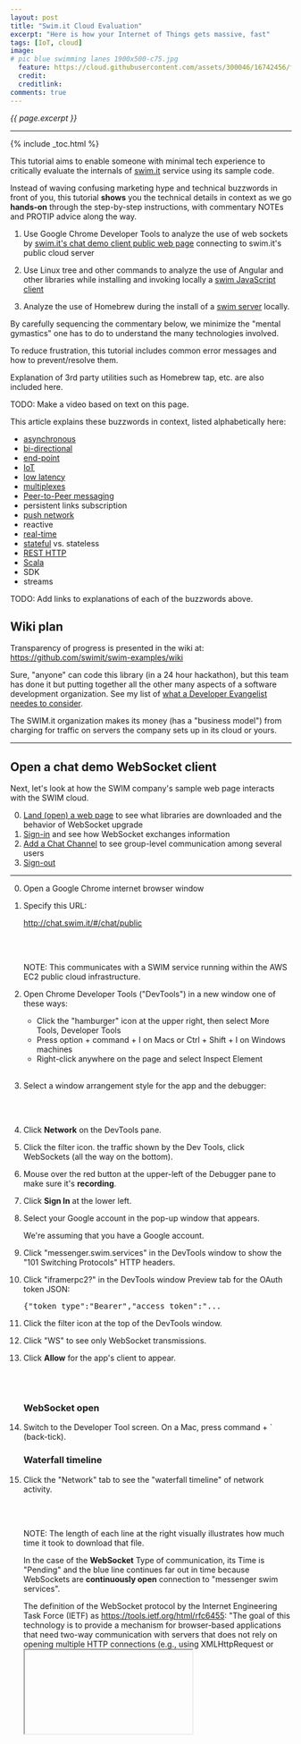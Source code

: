 ```yaml
---
layout: post
title: "Swim.it Cloud Evaluation"
excerpt: "Here is how your Internet of Things gets massive, fast"
tags: [IoT, cloud]
image:
# pic blue swimming lanes 1900x500-c75.jpg
  feature: https://cloud.githubusercontent.com/assets/300046/16742456/fc4ba34e-4764-11e6-86bc-3359ee370e41.jpg
  credit: 
  creditlink: 
comments: true
---
```

<i>{{ page.excerpt }}</i>
<hr />

{% include _toc.html %}

This tutorial aims to enable someone with minimal tech experience to critically evaluate the internals of
<a target="_blank" href="http://www.swim.it/">swim.it</a> 
service using its sample code.

Instead of waving confusing marketing hype and technical buzzwords in front of you,
this tutorial <strong>shows</strong> you the technical details in context 
as we go <strong>hands-on</strong> through the step-by-step instructions,
with commentary NOTEs and PROTIP advice along the way.

   1) Use Google Chrome Developer Tools to analyze the use of web sockets by
   <a href="#PublicChatDemo">swim.it's chat demo client public web page</a> 
   connecting to swim.it's public cloud server

   2) Use Linux tree and other commands to analyze the use of Angular and other libraries while installing and invoking locally a 
   <a href="#swimjs-install">swim JavaScript client</a>

   3) Analyze the use of Homebrew during the install of a <a href="#swim-server">swim server</a> locally.

By carefully sequencing the commentary below,
we minimize the "mental gymastics" one has to do to understand the many technologies involved.

To reduce frustration, this tutorial includes common error messages and how to prevent/resolve them.

Explanation of 3rd party utilities such as Homebrew tap, etc. are also included here.

TODO: Make a video based on text on this page.

This article explains these buzzwords in context, listed alphabetically here:

   * <a href="#Push">asynchronous</a>
   * <a href="#Push">bi-directional</a>
   * <a href="#EndPoint">end-point</a>
   * <a href="#Push">IoT</a>
   * <a href="#LowLatency">low latency</a>
   * <a href="#Multiplexing">multiplexes</a>
   * <a href="#Push">Peer-to-Peer messaging</a>
   * persistent links subscription
   * <a href="#Push">push network</a>
   * reactive
   * <a href="#Push">real-time</a>
   * <a href="#Stateful">stateful</a> vs. stateless
   * <a href="#REST">REST HTTP</a>
   * <a href="#Scala">Scala</a>
   * SDK
   * streams

   TODO: Add links to explanations of each of the buzzwords above.
   
## Wiki plan #

   Transparency of progress is presented in the wiki at:<br />
   <a target="_blank" href="https://github.com/swimit/swim-examples/wiki">
   https://github.com/swimit/swim-examples/wiki</a>

   Sure, "anyone" can code this library (in a 24 hour hackathon), 
   but this team has done it
   but putting together all the other many aspects of a software development organization.
   See my list of [what a Developer Evangelist needes to consider](/evangelist/).

   The SWIM.it organization makes its money (has a "business model") 
   from charging for traffic on servers the company sets up in its cloud or yours.

<hr />

<a name="PublicChatDemo"></a>

## Open a chat demo WebSocket client #

Next, let's look at how the SWIM company's sample web page
interacts with the SWIM cloud.

   0. <a href="#Land">Land (open) a web page</a> to see what libraries are downloaded and the behavior of 
   WebSocket upgrade
   0. <a href="#SignIn">Sign-in</a> and see how WebSocket exchanges information
   0. <a href="#AddChannel">Add a Chat Channel</a> to see group-level communication among several users
   0. <a href="#SignOut">Sign-out</a>

<hr />

<a name="Land"></a>

0. Open a Google Chrome internet browser window 
0. Specify this URL:

   <a target="_blank" href="http://chat.swim.it/#/chat/public">
   http://chat.swim.it/#/chat/public</a>

   <amp-img width="324" height="103" alt="swim chat client screen 324x103-c67.jpg"
   layout="responsive" 
   src="https://cloud.githubusercontent.com/assets/300046/16707566/7fbdf866-4590-11e6-800b-371d8d3cb18c.jpg">
   </amp-img><br /><br />

   NOTE: This communicates with a SWIM service running within the AWS EC2 public cloud infrastructure.

0. Open Chrome Developer Tools ("DevTools") in a new window one of these ways:

   * Click the "hamburger" icon at the upper right, then select More Tools, Developer Tools
   * Press option + command + I on Macs or Ctrl + Shift + I on Windows machines
   * Right-click anywhere on the page and select Inspect Element
   <br /><br />

0. Select a window arrangement style for the app and the debugger:

   <amp-img width="368" height="136" alt="chrome debugger dock side 20160709-368x136-c82"
   layout="responsive" 
   src="https://cloud.githubusercontent.com/assets/300046/16711802/bddae87a-462b-11e6-8483-d18565869121.png">
   </amp-img><br /><br />

0. Click <strong>Network</strong> on the DevTools pane.
0. Click the filter icon.
the traffic shown by the Dev Tools, click WebSockets (all the way on the bottom).

0. Mouse over the red button at the upper-left of the Debugger pane to make sure it's <strong>recording</strong>.

0. Click <strong>Sign In</strong> at the lower left.
0. Select your Google account in the pop-up window that appears.

   We're assuming that you have a Google account.

0. Click "messenger.swim.services" in the DevTools window to show the "101 Switching Protocols" HTTP headers.
0. Click "iframerpc2?" in the DevTools window Preview tab for the OAuth token JSON:

   <pre>
   {"token_type":"Bearer","access_token":"...
   </pre>

0. Click the filter icon at the top of the DevTools window.
0. Click "WS" to see only WebSocket transmissions.

0. Click <strong>Allow</strong> for the app's client to appear.

   <a name="WebClient"></a>

   <amp-img width="650" height="297" alt="swim chat client logged in 650x297-c62.jpg"
   layout="responsive" 
   src="https://cloud.githubusercontent.com/assets/300046/16707596/ac65cbcc-4591-11e6-9d93-529dbcbc4de3.jpg">
   </amp-img><br /><br />

   <a name="WebSocket"></a>

   ### WebSocket open #

0. Switch to the Developer Tool screen. On a Mac, press command + ` (back-tick).

   <a name="waterfallchart"></a>

   ### Waterfall timeline #    

0. Click the "Network" tab to see the "waterfall timeline" of network activity.

   <amp-img width="650" height="222" alt="swim chrome websocket 20160709-650x222-c59.jpg"
   layout="responsive" 
   src="https://cloud.githubusercontent.com/assets/300046/16712998/567f35f2-4656-11e6-9386-1897731ae4d1.jpg">
   </amp-img><br /><br />

   NOTE: The length of each line at the right visually illustrates how much time it took to download that file.

   In the case of the <strong>WebSocket</strong> Type of communication, 
   its Time is "Pending" and the blue line continues
   far out in time because WebSockets are <strong>continuously open</strong> connection
   to "messenger swim services".

   The definition of the WebSocket protocol by the Internet Engineering Task Force (IETF) as
   <a target="_blank" href="https://tools.ietf.org/html/rfc6455">
   https://tools.ietf.org/html/rfc6455</a>:
   "The goal of
   this technology is to provide a mechanism for browser-based
   applications that need two-way communication with servers that does
   not rely on opening multiple HTTP connections (e.g., using
   XMLHttpRequest or <iframe>s and long polling)."


   <a name="Push"></a>

   ### Push real-time #

   When communication lanes are continuosly open, the server can <strong>push</strong>
   information to the client rather than waiting for clients to initiate communication.

   This communication is called <strong>"asynchronous"</strong> because the client does not wait
   for a request to be returned before sending another request
   (called "synchronous" behavior).

   Not waiting means server and client are communicating as "peers" (like sibilings).
   This is why such communication is called "peer-to-peer messaging".

   This <strong>bi-directional initiation</strong> of communications 
   of low-latency is crucial for
   <strong>real-time</strong> flow of information needed for IoT (Internet of Things).



   <a name="LowLatency"></a>

   ### Low latency #

   In the <a href="#waterfallchart">waterfall timeline</a>,
   notice the "135 ms" (millseconds) latency time to obtain the
   "chat.swim.it" document. That's about a tenth of a second.

   Theis latency is about as good as it gets.
   <a target="_blank" href="http://www.space.com/15830-light-speed.html">
   133 milliseconds</a> is the time it takes for <strong>light</strong> to travel around the earth, in a vacuum.


   <a name="httpheaders"></a>

   One reason for this low latency is that the WebSocket protocol is more compact in its communication.
   Each communication sent consists of a header and a body.
   The WebSocket protocol uses a smaller number of bytes than the protocol used by most websites in 2016.

   See <a target="_blank" href="https://en.wikipedia.org/wiki/WebSocket">
   https://en.wikipedia.org/wiki/WebSocket</a>

   As can be expected, the larger the file, the more time it takes to download.
   Here is the general trend, which can vary depending on internet weather between client and server
   at each paticular point in time:
   <amp-img width="566" height="369" alt="swim client downloads size seconds 20160710-566x369-c67.jpg"
   layout="responsive" 
   src="https://cloud.githubusercontent.com/assets/300046/16713780/15994550-466f-11e6-89b5-3d30f5e2d07c.jpg">
   </amp-img><br /><br />

   The individual files downloaded are discussed in a <a href="#ClientLibs">forthcoming section</a>.


   <a name="Status340"></a>

   ### Status 304 Not Modified #

   Incidentally, in the <a href="#waterfallchart">waterfall timeline</a>, 
   the "304" under the "Status" column means,
   according to <a target="_blank" href="https://developer.mozilla.org/en-US/docs/Web/HTTP/Status">
   those who make browsers</a> and <a target="_blank" href="https://httpstatuses.com/304">blog</a>,
   means "Not modified", or the server's way of saying that 
   the client can continue to use same cached version of the resource requested again.


   <a name="Scalability"></a>
   <a name="Stateful"></a>

   ### Scalability from statefulness #

   HTTP was designed to establish a connection <strong>each time</strong> it wants to send a message to the server.
   This enables what is called a "stateless" design that allows a particular client to go to any specific server
   rather than being "pinned" to a particular server.

   By contrast, a constant connection is called "stateful" because the state or status of communication is maintained.
   Websockets maintain a constantly open connection, so it has a "stateful" design.

   The advantage of a stateful design for communication is that it doesn't have the same <strong>overhead</strong>
   as stateful designs.

   In <a target="_blank" href="http://www.tutorialspoint.com/websockets/websockets_api.htm">
   this</a> comparative bar chart of 
   the total amount of time spent communicating:

   <amp-img width="600" height="292" alt="websocket vs rest http stats 600x292-c71.jpg"
   layout="responsive" 
   src="https://cloud.githubusercontent.com/assets/300046/16714340/dabd1066-467c-11e6-8e9d-e13c72b7c3a1.jpg">
   </amp-img>

   As the total number of messages between the same client and server increases 
   (such as with many IoT devices),
   the overhead in use of HTTP REST adds up a lot versus WebSocket communication time with less overhead.

   Additional scalability is provided by 
   execution of Swim services being distributed across several <strong>clusters</strong> of several servers each.


   <a name="Multiplexing"></a>

   ### Multiplexing #

   One of the limiations with HTTP v1 protocol is that there is a limitation on how many connections a server can support.
   
   The WebSocket procotol makes use of <strong>multiplexing</strong> techniques
   that uses a single connection to retrieve multiple files simultaneously.



   <a name="ClientLibs"></a>

   ### Chat client libraries #

   If you are curious about how the sample client works:

0. Alt-click on the demo chat client webpage to <strong>View Page Source</strong>.

   <amp-img width="650" height="71" alt="swim client code 20160710-650x71-c64.jpg"
   layout="responsive" 
   src="https://cloud.githubusercontent.com/assets/300046/16713851/ca6b7de4-4670-11e6-9129-e0453890b0d8.jpg">
   </amp-img>

   The source downloaded is (rightly) minified of 
   white space and line breaks for smaller and thus quicker usage,
   using an on-line tool such as <a target="_blank" href="http://dean.edwards.name/packer/">
   Packer</a>.

   Tools to un-pack include:

   * <a target="_blank" href="http://mrcoles.com/blog/css-unminify/">
   The Mr. Coles webpage</a> un-minifies CSS (also as npm install cssunminifier)

   * <a target="_blank" href="http://jsbeautifier.org/">
   jsbeautifier.org</a> un-minifies JavaScript. PROTIP: Minification may change internal variable names to a single letter and remove code comments.
   Developers use it with the specific formatting options they individually prefer:
   <amp-img width="595" height="224" alt="scr jsbeautifier org options 20160711-595x224-c54.jpg"
   layout="responsive" 
   src="https://cloud.githubusercontent.com/assets/300046/16731078/7f84de2e-4733-11e6-822e-cf54b37bfe69.jpg">
   </amp-img><br /><br />

   <img align="right" width="217" height="482" alt="swim chat chrome menu 20160710-217x482-c64.jpg"
   src="https://cloud.githubusercontent.com/assets/300046/16717509/1a8f369a-46d4-11e6-9a45-a5a4ec0c4e0c.jpg">
   Minification in external libraries makes it difficult to add break points in the Developer Tools.

   * <a target="_blank" href="http://chat.swim.it/scripts/modernizr.js">modernizr.js</a> (by Paul Irish)

   * <a target="_blank" href="http://chat.swim.it/scripts/jquery/jquery.min.js">jquery.min.js</a> v2.2.1 from http://jquery.com/ - https://cdnjs.com/libraries/jquery/ or https://developers.google.com/speed/libraries/

   * <a target="_blank" href="https://apis.google.com/js/platform.js">https://apis.google.com/js/platform.js</a> for Google Sign-in - see https://developers.google.com/identity/sign-in/web/sign-in


   Libraries unique (custom) to the app:

   * <a target="_blank" href="http://chat.swim.it/styles/app.min.css">styles/app.min.css</a> 
   based on <a target="_blank" href="https://github.com/necolas/normalize.css">
   github.com/necolas/normalize.css</a> 
   for a "modern alternative to CSS resets" that
   1) correct the line height in all browsers and 2) prevent adjustments of font size after orientation changes in IE and iOS.

   * <a target="_blank" href="http://chat.swim.it/scripts/app.min.js">scripts/app.min.js</a>
   <a name="Angular"></a>


   ### Angular 1 download #

   JavaScript in Angular v1 (from <a target="_blank" href="http://angularjs.org">http://angularjs.org</a>)
   generate and display HTML from this CSS tag:

   <pre>
   &LT;div ui-view="main" class="main-view">
   </pre>

   The libraries specified for download:

   * <a target="_blank" href="http://chat.swim.it/scripts/angular/angular.min.js">scripts/angular/angular.min.js</a>  v1.4.9
   * <a target="_blank" href="http://chat.swim.it/scripts/angular/angular-animate.min.js">scripts/angular/angular-animate.min.js</a> v1.4.9 
   * <a target="_blank" href="http://chat.swim.it/scripts/angular/angular-ui-router.min.js">scripts/angular/angular-ui-router.min.js</a> v0.2.18
 
   * <a target="_blank" href="http://chat.swim.it/scripts/foundation/foundation-apps.min.js">foundation-apps.min.js</a> - Angular-powered framework from <a target="_blank" href="https://github.com/zurb/foundation-apps">https://github.com/zurb/foundation-apps</a>
   (CDN versions at https://cdnjs.com/libraries/foundation)
   <br /><br />

   The SWIM team defined a library of <strong>Angular directives</strong>

   <a target="_blank" href="https://github.com/swimit/swim-angular-js">
   https://github.com/swimit/swim-angular-js</a>

   The directives swimMap, swimList, etc. are implemented in
   <a target="_blank" href="https://github.com/swimit/swimjs/blob/master/examples/chat-presence/">
   https://github.com/swimit/swimjs/blob/master/examples/chat-presence/</a>


<a name="SignIn"></a>

## Sign-in using Google's Platform #

TODO: Examine the text of traffic between client and server.

   We saw in the sample <a href="#waterfallchart">waterfall timeline</a>, 
   the "platform.js" is downloaded from Google's servers to provide logic to Sign-in 
   by having the site visitor click through Google's dialog to obtain the name and email address
   instead of requesting the visitor to type it in.

0. Click the "Source" tab and click the arrows at the left to expand the code:

   <amp-img width="650" height="155" alt="swim client code in chrome 20160709-650x155-c69.jpg"
   layout="responsive" 
   src="https://cloud.githubusercontent.com/assets/300046/16712999/56879486-4656-11e6-82f6-fa2fc1e16667.jpg">
   </amp-img><br /><br />



<a name="AddChannel"></a>

## Add Channel #

0. Click the "+" at the upper-left next to "EDIT" for this pop-up window:

   <amp-img width="588" height="131" alt="swim chat new channel 588x131-c65.jpg"
   layout="responsive" 
   src="https://cloud.githubusercontent.com/assets/300046/16711771/312101cc-462a-11e6-987a-f8dc0ea66bd2.jpg">
   </amp-img><br /><br />

0. Type in a new chat channel name and click "Create Channel".

0. Click on a topic <strong>channel</strong> at the left, such as "Public".

0. Type a message such as "hello".

   Because this app is intended for use as a demo for developers,
   it has a UI feature that is usually not in production apps.

   NEXT: We'll be examining each of the client code fragments exposed by the sample app
   as we build our own client app running locally.


### Coding the web client demo #

   <amp-img width="650" height="297" alt="swim chat client logged in 650x297-c62.jpg"
   layout="responsive" 
   src="https://cloud.githubusercontent.com/assets/300046/16707596/ac65cbcc-4591-11e6-9d93-529dbcbc4de3.jpg">
   </amp-img><br /><br />

0. Click on each of the "{}" to expose client code for the major functions performed by almost all clients:

   * The lower-left {} (next to the exit icon)  exposes code for<br />
   <a href="#Authenticating">Authenticating users</a>.
   * The upper-left {} (next to the EDIT icon)  exposes code for<br />
   <a href="#Synchronizing">Synchronizing chat channels</a>.
   * The lower-right {} (above the Send button) exposes code for<br />
   <a href="#Streaming">Streaming chat messages</a>.
   * The upper-right {} exposes code for<br />
   <a href="#Tracking">Tracking user presence</a>.
   * The {} to the left of the Message entry box exposes code for<br />
   <a href="#Posting">Posting a chat message</a>
   <br /><br />

   We next examine each below:


<a name="Authenticating"></a>

### Authenticating users #

   <pre>
gapi.auth2.currentUser.listen(function (googleUser) {
  if (googleUser.isSignedIn()) {
    var idToken = googleUser.getAuthResponse().id_token;
    swim.authorize('', {googleIdToken: idToken});
  }
});
   </pre>

   "swim.authorize" stores the {googleIdToken: idToken}.

   Notice the "gapi" is for Google API, which returns the "googleUser" object from the JavaScript closure function.

   Single-sign-on (SSO) such as GitHub, Facebook, Twitter, etc. are coming soon.


<a name="Synchronizing"></a>

### Synchronizing channels #

   <pre>
Client:
&nbsp;
var channels = swim.downlink()
  .node('')
  .lane('group/chats')
  .primaryKey(function (channel) { return channel.chatUri; })
  .onEvent(function (message) {
    // redraw UI with elements of channels.state array
  })
  .sortBy('name') // sort alphabetically by channel name
  .keepAlive(true) // reconnect after network failure
  .syncMap(); // keep state synchronized
&nbsp;
Server:
&nbsp;
var groupChats = new service.MapLane().register('group/chats'); // map from chat URIs to channel info
var chatInfo = new service.JoinLane().register('chat/info'); // aggregate chat/info streams
chatInfo.onJoinEvent = function (message, downlink) {
  // called when channel info updates
  var groupChat = groupChats.get(downlink.nodeUri) || {};
  recon.set(groupChat, 'userCount', message.body.userCount); // update present user count
  groupChats.set(downlink.nodeUri, groupChat);
};
chatInfo.onJoinLinked = function (response, downlink) {
  // called when channel added to group
};
chatInfo.onJoinClose = function (downlink) {
  // called when channel removed from group
  groupChats.delete(downlink.nodeUri);
};
   </pre>

From https://github.com/swimit/swimjs:
 A downlink is a <strong>subscription</strong> to the events published by a lane. 
 Whenever the list changes on the server, the downlink updates the client. 
 In Swim terminology, a node is the URI of a particular Swim service instance.

<a name="Streaming"></a>

### Streaming messages #


   <pre>
Client:
&nbsp;
var chat = swim.downlink()
  <a href="#WebSockets">.node('ws://messenger.swim.services/chat/public')</a>
  <a href="#ServiceChat">.lane('chat/room')</a>
  .onEvent(function (message) {
    // redraw UI with elements of chat.state array
  })
  .keepAlive(true) // reconnect after network failure
  .syncList(); // keep state synchronized
&nbsp;
Server:
&nbsp;
var chatRoom = new service.ListLane().register('chat/room');
   </pre>


   The `swim.downlink()` coding is called "down" because
   the list of channels is obtained from the server by the code.
   Downlinks are also called "outbound" from the server.

   Communication is kept alive also by the `.keepAlive(true)` coding
   to reconnect after network failure and
   `.syncList()` coding to keep state (status) synchronized.


<a name="Tracking"></a>

### Tracking user presence #

   <pre>
Client:
&nbsp;
var users = swim.downlink()
  .node('')
  .lane('chat/users')
  .primaryKey(function (user) { return user.email; })
  .onEvent(function (message) {
    // redraw UI with elements of users.state array
  })
  .keepAlive(true) // reconnect after network failure
  .syncMap(); // keep state synchronized
&nbsp;
Server:
&nbsp;
var chatUsers = new service.MapLane().register('chat/users');
var chatRoom = new service.ListLane().register('chat/room');
chatRoom.onEnter = function (user) {
  chatUsers.set(user.email, {email: user.email, name: user.name});
};
chatRoom.onLeave = function (user) {
  chatUsers.delete(user.email);
};
   </pre>

   The `new` keyword in coding `new service.ListLane().register('chat/room');`
   registers a new chat/room to the list of lanes within the chatRoom object
   maintained by the server.

   The `new` keyword in coding `new service.MapLane().register('chat/users');`
   registers a new user to the map of lane users  within the chatUsers object
   maintained by the server.

   The email of the user (obtained from Google)
   is the key to information about each user on the server.



<a name="Posting"></a>

### Posting a chat message #

   <pre>
Client:
&nbsp;
var message = {
  body: 'Hello, world!'
}
swim.command('', 'chat/room', message);
&nbsp;
Server:
&nbsp;
var chatRoom = new service.ListLane().register('chat/room');
   </pre>

   The "Hello, world!" text in the sample coding
   is replaced by whatever is typed in the Message field.



<a name="SignOut"></a>

## Sign-out #

0. To sign-out, click the icon on the lower-left with an arrow over a door.

   <img width="50" height="50" src="http://chat.swim.it/images/sign-out.svg" />

   This should cause the connection to close.

   QUESTION: Automatic sign-out should occur upon time-out as well?
   How long would the server keep a connection open without hearing from a client?

<hr />

<a name="swimjs-install"></a>

## Local swimjs sample #

To understand how your own client might work with the SWIM server,
let's start by 
taking a "deep dive" tracing the operation of a sample client program
provided by SWIM developers.
The sample chat program has functionality common to most other programs.

We install and run first the local client, then the server.

<a name="SwimjsSampleClient"></a>

### Local swimjs sample client #

0. In a command-line Terminal, create a folder path into which the sample software will be loaded, such as:

   ~/gits/swim

0. Install:

   <tt><strong>
   git clone https://github.com/swimit/swimjs.git<br />
   cd swimjs<br />
   tree
   </strong></tt>

   The folder contains this tree:

   <pre>
|-- <a target="_blank" href="https://github.com/swimit/swimjs/blob/master/API.md">API.md</a>
|-- <a target="_blank" href="https://github.com/swimit/swimjs/blob/master/README.md">README.md</a>
|-- examples
|   |-- chat
|   |   |-- <a target="_blank" href="https://github.com/swimit/swimjs/blob/master/examples/chat/chat.html">chat.html</a>
|   |   |-- <a target="_blank" href="https://github.com/swimit/swimjs/blob/master/examples/chat/chat.js">chat.js</a>
|   |   `-- <a target="_blank" href="https://github.com/swimit/swimjs/blob/master/examples/chat/swim.recon">swim.recon</a>
|   |-- chat-presence
|   |   |-- <a target="_blank" href="https://github.com/swimit/swimjs/blob/master/examples/chat-presence/chat.html">chat.html</a>
|   |   |-- <a target="_blank" href="https://github.com/swimit/swimjs/blob/master/examples/chat-presence/chat.js">chat.js</a>
|   |   `-- <a target="_blank" href="https://github.com/swimit/swimjs/blob/master/examples/chat-presence/swim.recon">swim.recon</a>
|   `-- todo
|       |-- <a target="_blank" href="https://github.com/swimit/swimjs/blob/master/examples/todo/swim.recon">swim.recon</a>
|       |-- <a target="_blank" href="https://github.com/swimit/swimjs/blob/master/examples/todo/todo.html">todo.html</a>
|       `-- <a target="_blank" href="https://github.com/swimit/swimjs/blob/master/examples/todo/todo.js">todo.js</a>
`-- images
    |-- chat-presence.png
    `-- todo.png
5 directories, 13 files
   </pre>

   You can click on the html and swim.recon files listed above 
   because links have been added so you can click on them to see them formatted page on GitHub.com.

   But we can look at the source in the debugger as well, described next.

   An explanation of the <a href="#recon-js">swim.recon files are explained later as well</a>.

   We want to next use the Chrome browser for its Developer Tools.

0. At the swimjs folder within a Terminal, open one of the sample html file in the default internet browser window:

   <tt><strong>
   cd ~/gits/swim/swimjs/examples/todo<br />
   open ./todo.html
   </strong></tt>

0. Construct the URL path based on:

   <pre>
   file:///Users/%username%/gits/swim/swimjs/examples/todo/todo.html
   </pre>

   The %username% should be substituted with your user name to the operating system.

0. Copy the URL path into your Clipboard from the path that appears in the browser address field.

0. To see multiple agents seeing changes in the todo app, 
   open a Chrome internet browser. Install it if you haven't already.

0. Paste that path from Clipboard.

0. Open Chrome Developer Tools ("DevTools") in a new window one of these ways:

   * Click the "hamburger" icon at the upper right, then select More Tools, Developer Tools
   * Press option + command + I on Macs or Ctrl + Shift + I on Windows machines
   * Right-click anywhere on the page and select Inspect Element
   <br /><br />

0. Press command+P and select "todo.html" to load the file.

   If you get this message in the Console pane at the bottom of the Developer Tools window:

   <pre>
   WebSocket connection to '<strong>ws://localhost:5619</strong>/' failed: Error in connection establishment: net::ERR_CONNECTION_REFUSED
   </pre>

   This is because we haven't yet setup a local SWIM server (at port 5619).

   QUESTION: How about having the sample chat client point to a server in the cloud?

   Before we <a href="#LocalSwimServer">build the local server below</a>, 
   let's look at libraries loaded client side.

0. Type in something in the To-Do box and press <strong>Add</strong>.

0. Press command+tab to switch to the other browser to see it appear.


<a name="swim-server"></a>

## Build Swim server locally #

   NEXT: To get a even better understanding of the swim system, 
   let's construct it on a local machine.

0. A pre-requisite is to install Node.js and NPM, the Node.js Package Manager.

0. Install the Swim client using NPM,
   as described in the README.md at <a target="_blank" href="https://github.com/swimit/swim-client-js/blob/master/README.md">
   https://github.com/swimit/swim-client-js</a>:

   <tt><strong>
   npm install --save swim-client-js
   </strong></tt>

   The response:

   <pre>
> websocket@1.0.23 install /usr/local/bin/node_modules/websocket
> (node-gyp rebuild 2> builderror.log) || (exit 0)
&nbsp;
  CXX(target) Release/obj.target/bufferutil/src/bufferutil.o
  SOLINK_MODULE(target) Release/bufferutil.node
  CXX(target) Release/obj.target/validation/src/validation.o
  SOLINK_MODULE(target) Release/validation.node
npm WARN saveError ENOENT: no such file or directory, open '/usr/local/bin/package.json'
/usr/local/bin
└─┬ swim-client-js@0.4.6 
  ├── <a href="#recon-js">recon-js@0.3.9</a>
  ├── <a href="#swim-proto-js">swim-proto-js@0.4.2</a>
  └─┬ <a href="#websockets">websocket@1.0.23</a>
    ├─┬ debug@2.2.0 
    │ └── ms@0.7.1 
    ├── nan@2.3.5 
    ├─┬ typedarray-to-buffer@3.1.2 
    │ └── is-typedarray@1.0.0 
    └── yaeti@0.0.4 
&nbsp;
npm WARN enoent ENOENT: no such file or directory, open '/usr/local/bin/package.json'
npm WARN bin No description
npm WARN bin No repository field.
npm WARN bin No README data
npm WARN bin No license field. 
   </pre>

   There are three
     ├── <a href="#recon-js">recon-js@0.3.9</a>
  ├── <a href="#swim-proto-js">swim-proto-js@0.4.2</a>
  └─┬ <a href="#WebSocket">websocket@1.0.23</a>


0. To see the contents of WebSocket library installed:

   <tt><strong>
   tree /usr/local/bin/node_modules/websocket
   </strong></tt>

   <pre>
|-- CHANGELOG.md
|-- LICENSE
|-- Makefile
|-- README.md
|-- binding.gyp
|-- build
|   |-- Makefile
|   |-- Release
|   |   |-- bufferutil.node
|   |   |-- obj.target
|   |   |   |-- bufferutil
|   |   |   |   `-- src
|   |   |   |       `-- bufferutil.o
|   |   |   `-- validation
|   |   |       `-- src
|   |   |           `-- validation.o
|   |   `-- validation.node
|   |-- binding.Makefile
|   |-- bufferutil.target.mk
|   |-- config.gypi
|   |-- gyp-mac-tool
|   `-- validation.target.mk
|-- builderror.log
|-- docs
|   |-- <a target="_blank" href="https://github.com/theturtle32/WebSocket-Node/blob/master/docs/W3CWebSocket.md">W3CWebSocket.md</a>
|   |-- <a target="_blank" href="https://github.com/theturtle32/WebSocket-Node/blob/master/docs/W3CWebSocket.md">WebSocketClient.md</a>
|   |-- <a target="_blank" href="https://github.com/theturtle32/WebSocket-Node/blob/master/docs/WebSocketConnection.md">WebSocketConnection.md</a>
|   |-- <a target="_blank" href="https://github.com/theturtle32/WebSocket-Node/blob/master/docs/WebSocketFrame.md">WebSocketFrame.md</a>
|   |-- <a target="_blank" href="https://github.com/theturtle32/WebSocket-Node/blob/master/docs/WebSocketRequest.md">WebSocketRequest.md</a>
|   |-- <a target="_blank" href="https://github.com/theturtle32/WebSocket-Node/blob/master/docs/WebSocketServer.md">WebSocketServer.md</a>
|   `-- <a target="_blank" href="https://github.com/theturtle32/WebSocket-Node/blob/master/docs/index.md">index.md</a>
|-- gulpfile.js
|-- index.js
|-- lib
|   |-- BufferUtil.fallback.js
|   |-- BufferUtil.js
|   |-- Deprecation.js
|   |-- Validation.fallback.js
|   |-- Validation.js
|   |-- W3CWebSocket.js
|   |-- WebSocketClient.js
|   |-- WebSocketConnection.js
|   |-- WebSocketFrame.js
|   |-- WebSocketRequest.js
|   |-- WebSocketRouter.js
|   |-- WebSocketRouterRequest.js
|   |-- WebSocketServer.js
|   |-- browser.js
|   |-- utils.js
|   |-- version.js
|   `-- websocket.js
|-- package.json
|-- src
|   |-- bufferutil.cc
|   `-- validation.cc
`-- vendor
    `-- FastBufferList.js
11 directories, 46 files
   </pre>

   You can click on .md (Markdown text) files for formatted GitHub pages because links have been added to its origin at<br />
   <a target="_blank" href="https://github.com/theturtle32/WebSocket-Node/">
   https://github.com/theturtle32/WebSocket-Node</a>

0. On a Mac OSX (MacOS),
   a pre-requisite is to [install Homebrew](/macos-homebrew/)
   explained by <a target="_blank" href="http://computers.tutsplus.com/tutorials/homebrew-demystified-os-xs-ultimate-package-manager--mac-44884">
   this tutorial</a>.

   Typically, Homebrew users issue a command on its own such as `brew install swimjs`.
   Homebrew would look into its GitHub.com repo for 
   a Ruby-language (.rb) file which specifies the "formula" on how to download and install "swimjs".
   This is because the SWIM organization has not populated Homebrew's GitHub repo with "swimjs.rb".

   If it had, "swimjs" would also be found in 
   http://brewformulas.org/ and
   http://braumeister.org/

   Nevertheless, Homebrew provides a <a target="_blank" href="http://formalfriday.club/2015/01/05/creating-your-own-homebrew-tap-and-formula.html">
   mechanism for <strong>custom taps</strong></a> which enables the .rb formula file to be housed in 
   a custom GitHub.com repository rather than in the Homebrew GitHub repository.

   An example of this is<br />
   <a target="_blank" href="https://github.com/Homebrew/homebrew-games">
   https://github.com/Homebrew/homebrew-games</a><br />
   which contains several formulae.

   The SWIM organization is using that custom tap mechanism,
   as described in <a target="_blank" href="https://github.com/swimit/swimjs">
   https://github.com/swimit/swimjs</a>.

0. Run the command (from any pwd) to position the GitHub repo holding the formula:

   <tt><strong>
   brew tap <a target="_blank" href="https://github.com/swimit/swim/tree/master/repo">swimit/swim</a>
   </strong></tt>

   PROTIP: The brew tap command above goes to the user or organization called "swimit" on GitHub.com.
   The name to the right of the / slash character ("swim") is the suffix to the
   Git repository name combining "homebrew-" plus "swim" from the command, 
   yielding the URL:

   <a target="_blank" href="https://github.com/swimit/homebrew-swim/">
   https://github.com/swimit/homebrew-swim</a>.

0. Click on the link above to see in the GitHub webpage that 
   there is a single brew formula file, 
   <a target="_blank" href="https://github.com/swimit/homebrew-swim/blob/master/swimjs.rb">
   swimjs.rb</a> repeated below:

   <pre>
   class Swimjs < Formula
     desc "Swim JavaScript Runtime"
     homepage "http://www.swim.it"
     url "https://raw.githubusercontent.com/swimit/swim/master/repo/swimjs-0.1.0-alpha3.tar.gz"
     version "0.1.0-alpha3"
     sha256 "d77880795f3ab904add10de351cefe6b45fc225a5754ef29c6ce75b7892105e0"
   &nbsp;
     depends_on :java => "1.8+"
   &nbsp;
     def install
       rm_f Dir["bin/*.bat"]
       libexec.install "bin", "lib"
       bin.install_symlink Dir["#{libexec}/bin/*"]
     end
   end
   }
   </pre>

   Note about the specification above:

   * The sha256 value was pre-calculated from where the file is stored before upload.
   The "hash" is based on every byte in the file.  
   The same calculation is repeated on the file after download. 
   If the output is the same, no transmission errors occurred.

   * <strong>Java 1.8+</strong> is a dependency because when the tar.gz file is expanded,
   all files in the lib folder are <strong>.jar</strong> (java archive) files.

   * The url to file <strong>swimjs-0.1.0-alpha3.tar.gz</strong> in the formula
   is among a list of files shown on a formatted web page at<br />
   <a target="_blank" href="https://github.com/swimit/swim/tree/master/repo">
   https://github.com/swimit/swim/tree/master/repo</a>

0. Click on the URL above to see the list of files available.

0. Press command+tab to select the Terminal shell window.

0. Obtain the "swimjs" formula from within the custom "swimit" tap repo:

   <tt><strong>
   brew install swimjs
   </strong></tt>

   The response contains the location of files installed:

   <pre>
   ==> Installing swimjs from swimit/swim
   ==> Downloading https://raw.githubusercontent.com/swimit/swim/master/repo/swimjs-0.1.0-alpha3.tar.gz
   Already downloaded: /Users/mac/Library/Caches/Homebrew/swimjs-0.1.0-alpha3.tar.gz
   🍺  /usr/local/Cellar/swimjs/0.1.0-alpha3: 38 files, 17M, built in 0 seconds
   </pre>

0. View the "swimjs" formula among others in "/usr/local/Cellar/":

   <tt><strong>
   brew list
   </strong></tt>

   <a name="JarFiles"></a>

   ### .jar files #

0. Construct the path by specifying the version "0.1.0-alpha3" as a folder, then get a tree listing of the folder:

   <tt><strong>
   tree /usr/local/Cellar/swimjs/0.1.0-alpha3
   </strong></tt>

   The response (if you have tree installed):

   <pre>
|-- INSTALL_RECEIPT.json
|-- bin
|   `-- swimjs -> ../libexec/bin/swimjs
`-- libexec
    |-- bin
    |   `-- swimjs
    `-- lib
        |-- com.fasterxml.jackson.core.jackson-core-2.1.3.jar
        |-- com.google.api-client.google-api-client-1.19.1.jar
        |-- com.google.code.findbugs.jsr305-1.3.9.jar
        |-- com.google.guava.guava-jdk5-13.0.jar
        |-- com.google.http-client.google-http-client-1.19.0.jar
        |-- com.google.http-client.google-http-client-jackson2-1.19.0.jar
        |-- com.google.oauth-client.google-oauth-client-1.19.0.jar
        |-- com.h2database.h2-mvstore-1.4.191.jar
        |-- commons-codec.commons-codec-1.3.jar
        |-- commons-logging.commons-logging-1.1.1.jar
        |-- it.reify.basis-core_2.11-0.2.1.jar
        |-- it.reify.basis-data_2.11-0.2.1.jar
        |-- it.reify.basis-net_2.11-0.2.1.jar
        |-- it.reify.basis-util_2.11-0.2.1.jar
        |-- it.swim.dive-http-scala_2.11-0.1.0-SNAPSHOT.jar
        |-- it.swim.dive-httpsocket-scala_2.11-0.1.0-SNAPSHOT.jar
        |-- it.swim.dive-io-scala_2.11-0.1.0-SNAPSHOT.jar
        |-- it.swim.dive-task-scala_2.11-0.1.0-SNAPSHOT.jar
        |-- it.swim.dive-websocket-scala_2.11-0.1.0-SNAPSHOT.jar
        |-- it.swim.recon-scala_2.11-0.2.0.jar
        |-- it.swim.swim-auth-google-scala_2.11-0.3.2-SNAPSHOT.jar
        |-- it.swim.swim-core-scala_2.11-0.3.2-SNAPSHOT.jar
        |-- it.swim.swim-meta-scala_2.11-0.3.2-SNAPSHOT.jar
        |-- it.swim.swim-network-scala_2.11-0.3.2-SNAPSHOT.jar
        |-- it.swim.swim-proto-scala_2.11-0.3.1.jar
        |-- it.swim.swim-socket-scala_2.11-0.3.2-SNAPSHOT.jar
        |-- it.swim.swim-store-scala_2.11-0.3.2-SNAPSHOT.jar
        |-- it.swim.swim-util-scala_2.11-0.3.2-SNAPSHOT.jar
        |-- it.swim.swimjs-0.1.0-SNAPSHOT.jar
        |-- joda-time.joda-time-2.7.jar
        |-- org.apache.httpcomponents.httpclient-4.0.1.jar
        |-- org.apache.httpcomponents.httpcore-4.0.1.jar
        |-- org.joda.joda-convert-1.7.jar
        |-- org.scala-lang.scala-library-2.11.7.jar
        `-- org.scala-lang.scala-reflect-2.11.7.jar
4 directories, 38 files
   </pre>

This set of .jar files include the most popular technologies in 2016
<a target="_blank" href="http://blog.takipi.com/the-top-100-java-libraries-in-2016-after-analyzing-47251-dependencies/">
based on an analysis of GitHub public repositories</a>:

   * Guava Java utility library from https://github.com/google/guava
   * Apache commons-logging for Java from https://commons.apache.org/proper/commons-logging/
   <br /><br />

This set of .jar files include popular Java libraries:

   * Joda time from http://www.joda.org/joda-time/  a quality replacement for the Java date and time classes.
   * Jackson XML processor from http://wiki.fasterxml.com/JacksonHome

   * [Scala programming language](/scala-programming/)
   * Reify.it - A foundation library for Scala focussed on efficiency and clean design

Among the dependencies is an embedded open-source h2 SQL encrypted database first released 2005 (also written in purely Java)
that creates in-memory tables as well as disk-based tables.

   * Website <a target="_blank" href="http://www.h2database.com/">http://www.h2database.com</a>,
   highlights its small footprint compared with other SQL databases.
   * <a target="_blank" href="https://en.wikipedia.org/wiki/H2_(DBMS)">Wikipedia</a> 
   says the name "h2" stands for Hypersonic 2, in reference to work by
   https://en.wikipedia.org/wiki/HSQLDB

   * As for caching, since that is built into SWIM, use of Redis is not applicable.

QUESTION: Why is that? 

<hr />

<a name="recon-js"></a>

### Record Notation (recon) #

In the course of construction, SWIM developers 
created a new data format 
called <strong>Record Notation (RECON)</strong>.

   PROTIP: RECON combines the minimalism of JSON (JavaScript Object Notation) 
   with the expressiveness of XML in a human-friendly syntax
   to provide a "simple grammar and uniform tree model for attributed text markup."

The use of RECON enables the specification of a text configuration file instead of a lot of code.

An example is associated with the <a href="#SwimjsSampleClient">chat.html Swimjs Sample Client installed above</a>:

   <pre>
@server {
  port: 5619
  store: "chat.store"
&nbsp;
  @route {
    prefix: "/chat/"
    service: "chat"
  }
}
&nbsp;
@service {
  name: "chat"
  main: "chat.js"
}
   </pre>

   @event, @server, @service, are datatypes called <strong>attributes</strong>.

   <a name="proto-scala"></a>

   @ack, @auth, @deauth, @event, @link, @unlink, @sync, @command, etc.
   are <strong>datatypes</strong>
   described for humans in<br />
   <a target="_blank" href="https://github.com/swimit/swim-proto-scala">
   https://github.com/swimit/swim-proto-scala</a>


   #### Wide applicability #

   This approach has general applicability for other projects.
   So SWIM has structured its RECON coding to be available in several programming languages:

   * https://github.com/swimit/recon-js for the JavaScript language
   * https://github.com/swimit/recon-scala for the Scala language
   * https://github.com/swimit/recon-java for the Java language
   * https://github.com/swimit/recon-swift for the Swift language used to build iOS running on Apple iPhones and iPad devices

The recon-js library is <a href="#swim-client-js">installed using npm with swim-client-js</a>.


   <a name="swim-proto-js"></a>

   ### Swim-protop-js library #

A library of functions to process RECON has been written for each language:

   * https://github.com/swimit/swim-proto-js

   * https://github.com/swimit/swim-proto-scala

   * A proto library for Java is coming


#### RECON text formatting helpers #

To enable the Sublime Text editor to better highlight RECON-format text,
   SWIM created a file at<br />
   <a target="_blank" href="https://github.com/swimit/recon-sublime-syntax">
   https://github.com/swimit/recon-sublime-syntax</a>

0. Open the Sublime Text editor.
0. On a Mac, click the "Sublime Text" next to the Apple icon and select
   Preferences > Browse packages... to open folder:

   <pre>
   ~/Library/Application Support/Sublime Text 3/Packages
   </pre>

0. Open an internet browser instance to:

   <a target="_blank" href="https://github.com/swimit/recon-sublime-syntax">
   https://github.com/swimit/recon-sublime-syntax</a>

0. Click to download the file.
0. Unzip the file.
0. Open the folder.
0. Drag the <strong>Recon.sublime-syntax</strong> file to the Packages folder.
0. Save all files and restart Sublime Text.
0. View the RECON file again to see the syntax highlighting in different colors.


<hr />

<a name="RunSwimJS"></a>

   ### Run swimjs #

0. Set the pwd (present working directory) in a Terminal shell window to the client swim.recon file sits:

   <tt><strong>
   cd ~/gits/swim/swimjs/examples/todo
   </strong></tt>

0. Run in a Terminal shell window to /usr/local/Cellar/swimjs/0.1.0-alpha3/libexec/bin/swimjs
   containing 348 lines:

   <tt><strong>
   swimjs
   </strong></tt>

   The expected response is:

   <pre>
   Listening on port 5619...
   </pre>

   This occurs if the swim.recon file specified port 5619.

   However, if you get this response instead:

   <pre>
   Exception in thread "main" java.net.BindException: Address already in use
   </pre>

   Look through other Terminal windows to find one using prot 5619.

   Press <strong>control + C </strong> to close.

   Aother error:

   <pre>
   Loading config from <strong>/usr/local/bin/swim.recon</strong>
   Exception in thread "main" java.nio.file.NoSuchFileException: /usr/local/bin/swim.recon
   at sun.nio.fs.UnixException.translateToIOException(UnixException.java:86)
	at sun.nio.fs.UnixException.rethrowAsIOException(UnixException.java:102)
	at sun.nio.fs.UnixException.rethrowAsIOException(UnixException.java:107)
	at sun.nio.fs.UnixFileSystemProvider.newByteChannel(UnixFileSystemProvider.java:214)
	at java.nio.file.Files.newByteChannel(Files.java:361)
	at java.nio.file.Files.newByteChannel(Files.java:407)
	at java.nio.file.Files.readAllBytes(Files.java:3152)
	at swim.js.JavaScriptApp$.main(JavaScriptApp.scala:43)
	at swim.js.JavaScriptApp.main(JavaScriptApp.scala)
   </pre>

   If you see this, verify whether you are <a href="#RunSwimJS">positioned at the swim.recon file</a>.


<hr />

## TODO: Chat Presence Example #

   * /Users/mac/gits/swim/swimjs/examples/chat-presence


<hr />

## iOS App #

https://github.com/swimit/swim-todo-ios

The app makes use of Apple's Swift programming language 

https://github.com/swimit/swim-swift

Built by 
	<a target="_blank" href="https://www.ewanmellor.org/">
	San Francisco based freelance iOS developer</a>
Ewan Mellor
	(<a target="_blank" href="https://github.com/ewanmellor?tab=repositories">
	ewanmellor on GitHub</a>)


## Server run-time #

https://github.com/swimit/swimjs


https://github.com/swimit/swimjs/blob/master/API.md
contains the details



## Create To Do List client #

To-Do application

https://github.com/swimit/swim-todo-services



## Java #

https://github.com/swimit/swim-util-java

   * https://github.com/swimit/recon-java


## Scala #

Developer @c9r, Chris Sachs, chris@swim.it
https://github.com/c9r
https://www.linkedin.com/in/cdsachs
has built a Scala system before


## Companies #

DownlinkBuilder: an object used to constructor outbound links.

    URL ???


## Services #

Messaging

Fine grain control over privacy data

Intra-service and Inter-service introspection 


http://enterprise.webaware.com/#/system-stats

https://github.com/swimit/swim-examples/
swim-service-js



   <a name="AngularModules"></a>

   ### Angular module library #

   Notice in the sample chat.html &LT;script code this line:

   <pre>
   var app = angular.module('chat', []);
   </pre>

   The app object in this code is created using the "angular.module" constructor 
   in the library loaded by this line:

   <pre>
   &LT;script src="<a target="_blank" href="https://ajax.googleapis.com/ajax/libs/angularjs/1.5.0/angular.min.js">https://ajax.googleapis.com/ajax/libs/angularjs/1.5.0/angular.min.js</a>">&LT;/script>
   </pre>

   You may click on the file name above to see it on a new browser window.
   But it is <strong>minified</strong>. So look at its un-minified version 
   <a target="_blank" href="https://ajax.googleapis.com/ajax/libs/angularjs/1.5.0/angular.js">
   here</a>.


   <a name="AngularCalls"></a>

   ### Angular control of UI #

   Functions in the Angular library act on "ng-" tags in html, such as:

   <pre>
   &LT;html <strong>ng-app</strong>="chat">
      ...
      &LT;body <strong>ng-controller</strong>="ChatRoom" class="container">
      ...
         &LT;div <strong>ng-repeat</strong>="message in messages.state" class="media">
         ...
         &Lt;form <strong>ng-submit</strong>="post()" class="input-group">
            &LT;input type="text" <strong>ng-model</strong>="newMessage" placeholder="Message" class="form-control"/>
   </pre>

   Handling of these tags is customized by the 
   <a target="_blank" href="https://github.com/swimit/swim-angular-js/blob/master/swim-angular-ui.js">
   swim-angular-ui.js library</a>
   developed by the SWIM team.
   Examples of its use are in todo and guages.

   Custom Angular directives swimMap, swimList, etc. are implemented in sample app<br />
   <a target="_blank" href="https://github.com/swimit/swimjs/blob/master/examples/chat-presence/">
   https://github.com/swimit/swimjs/blob/master/examples/chat-presence/</a>

   But users of the library only need to code client HTML such as this sample code.html:

   <pre>
      app.controller('ChatRoom', function ($scope) {
        $scope.messages = swim.downlink()
          <a href="#Endpoint">.node('ws://localhost:5619/chat/public')</a>
          .lane('chat/room')
          .onEvent(function (message) {
            $scope.$apply(); // Update the view.
          })
          .syncList();
        $scope.post = function () {
          $scope.messages.command({text: $scope.newMessage});
          $scope.newMessage = '';
        };
      });
   </pre>


   <a name="EndPoint"></a>

   ### Webservice end-point #

   The `ws://` in `.node('ws://.../chat/public')` coding
   uses the WebSocket protocol
   instead of HTTP:// protocol currently common on websites.

   NOTE: As this is a demo, it is used instead of `wss://`  -- the secure form of communication which makes use of encryption
   using public and private keys generated by a Certificate Authority (CA) trusted by the client.
   

   <a name="lane"></a>

   ### lane chat/room #

   The `.lane('chat/room')` coding specifies the "lane" running in the server named "chat/room".
   Each "lane" is also called "event source".
   
   Several clients can communicate with each named lane.

  
   <a name="LocalSwimServer"></a>

   ## Local Swim server #

   QUESTION: How?


### Benchmarking #

Performance and capacity benchmarking is being done with a Webaware.com site<br />
   <a target="_blank" href="http://enterprise.webaware.com/#/system-stats">
   http://enterprise.webaware.com/#/system-stats</a>

http://autobahn.ws/testsuite/usage.html#usage

